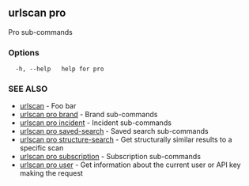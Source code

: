## urlscan pro

Pro sub-commands

### Options

```
  -h, --help   help for pro
```

### SEE ALSO

* [urlscan](urlscan.md)	 - Foo bar
* [urlscan pro brand](urlscan_pro_brand.md)	 - Brand sub-commands
* [urlscan pro incident](urlscan_pro_incident.md)	 - Incident sub-commands
* [urlscan pro saved-search](urlscan_pro_saved-search.md)	 - Saved search sub-commands
* [urlscan pro structure-search](urlscan_pro_structure-search.md)	 - Get structurally similar results to a specific scan
* [urlscan pro subscription](urlscan_pro_subscription.md)	 - Subscription sub-commands
* [urlscan pro user](urlscan_pro_user.md)	 - Get information about the current user or API key making the request

